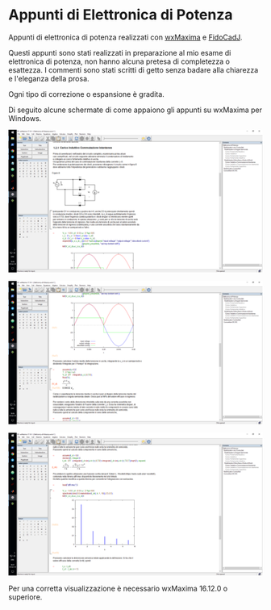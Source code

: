 # Appunti di Elettronica di Potenza
Appunti di elettronica di potenza realizzati con [wxMaxima](http://andrejv.github.io/wxmaxima/index.html) e [FidoCadJ](http://darwinne.github.io/FidoCadJ/index.html). 

Questi appunti sono stati realizzati in preparazione al mio esame di elettronica di potenza, non hanno alcuna pretesa di completezza o esattezza. I commenti sono stati scritti di getto senza badare alla chiarezza e l'eleganza della prosa. 

Ogni tipo di correzione o espansione è gradita. 

Di seguito alcune schermate di come appaiono gli appunti su wxMaxima per Windows.

![alt text](https://github.com/DanteCpp/Appunti-di-Elettronica-di-Potenza/blob/master/Screenshot1.png?raw=true)


![alt text](https://github.com/DanteCpp/Appunti-di-Elettronica-di-Potenza/blob/master/Screenshot2.png?raw=true)


![alt text](https://github.com/DanteCpp/Appunti-di-Elettronica-di-Potenza/blob/master/Screenshot3.png?raw=true)

Per una corretta visualizzazione è necessario wxMaxima 16.12.0 o superiore.
